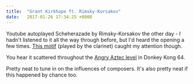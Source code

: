 ```yaml
---
title:  "Grant Kirkhope ft. Rimsky-Korsakov"
date:   2017-01-26 17:34:25 +0000
---
```


Youtube autoplayed Scheherazade by Rimsky-Korsakov the other day - I hadn't listened to it all the way through before, but I'd heard the opening a few times. [This motif](https://www.youtube.com/watch?v=SQNymNaTr-Y&feature=youtu.be&t=22m5s) (played by the clarinet) caught my attention though.

You hear it scattered throughout the [Angry Aztec level](https://youtu.be/oP_BQd0wivc?t=1h26m55s) in Donkey Kong 64.

Pretty neat to tune in on the influences of composers. It's also pretty neat if this happened by chance too. 